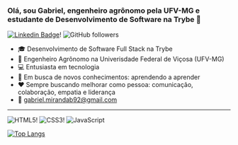 ### Olá, sou Gabriel, engenheiro agrônomo pela UFV-MG e estudante de Desenvolvimento de Software na Trybe :wave:

[![Linkedin Badge](https://img.shields.io/badge/-LinkedIn-blue?style=flat-square&logo=Linkedin&logoColor=white&link=https://www.linkedin.com/in/gabrielmirandab/)](https://www.linkedin.com/in/gabrielmirandab/)!  ![GitHub followers](https://img.shields.io/github/followers/gabrielmirandaBR?style=social)

- :mortar_board: Desenvolvimento de Software Full Stack na Trybe
- :corn: Engenheiro Agrônomo na Univerisdade Federal de Viçosa (UFV-MG)
- :computer: Entusiasta em tecnologia
- :telescope: Em busca de novos conhecimentos: aprendendo a aprender
- :hearts: Sempre buscando melhorar como pessoa: comunicação, colaboração, empatia e liderança 
- :e-mail: gabriel.mirandab92@gmail.com

---
![HTML5](https://img.shields.io/badge/HTML5-E34F26?style=for-the-badge&logo=html5&logoColor=white)!   ![CSS3](https://img.shields.io/badge/CSS3-1572B6?style=for-the-badge&logo=css3&logoColor=white)!   ![JavaScript](https://img.shields.io/badge/JavaScript-323330?style=for-the-badge&logo=javascript&logoColor=F7DF1E)

[![Top Langs](https://github-readme-stats.vercel.app/api/top-langs/?username=gabrielmirandaBR&layout=compact)](https://github.com/gabrielmirandaBR/github-readme-stats)
